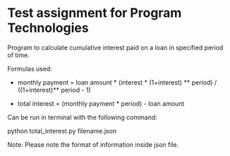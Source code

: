 # Test assignment for Program Technologies

Program to calculate cumulative interest paid on a loan in specified period of time. 

Formulas used:
 
* monthly payment = loan amount * (interest * (1+interest) ** period) / ((1+interest)** period - 1)

* total interest = (monthly payment * period) - loan amount

Can be run in terminal with the following command:

python total_interest.py filename.json

Note: Please note the format of information inside json file.